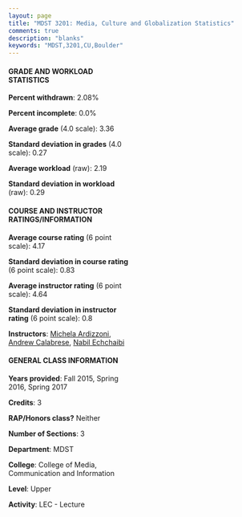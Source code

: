 ```yaml
---
layout: page
title: "MDST 3201: Media, Culture and Globalization Statistics"
comments: true
description: "blanks"
keywords: "MDST,3201,CU,Boulder"
---
```

<head>
<script src="https://ajax.googleapis.com/ajax/libs/jquery/2.1.3/jquery.min.js"></script>
<script src="https://dl.dropboxusercontent.com/s/pc42nxpaw1ea4o9/highcharts.js?dl=0"></script>
<!-- <script src="../assets/js/highcharts.js"></script> -->
<style type="text/css">@font-face {
	font-family: "Bebas Neue";
	src: url(https://www.filehosting.org/file/details/544349/BebasNeue Regular.otf) format("opentype");
	}
	h1.Bebas { 
		font-family: "Bebas Neue", Verdana, Tahoma;
	}
</style>
</head>
<body>
	<div id="container" style="float: right; width: 45%; height: 88%; margin-left: 2.5%; margin-right: 2.5%;"></div>
	<script language="JavaScript">
		$(document).ready(function() {
		var chart = {type: 'column'};
		var title = {text: 'Grade Distribution'};
		var xAxis = {categories: ['A','B','C','D','F'],crosshair: true};
		var yAxis = {min: 0,title: {text: 'Percentage'}};
		var tooltip = {headerFormat: '<center><b><span style="font-size:20px">{point.key}</span></b></center>',
		               pointFormat: '<td style="padding:0"><b>{point.y:.1f}%</b></td>',
		               footerFormat: '</table>',shared: true,useHTML: true};
		var plotOptions = {column: {pointPadding: 0.0,borderWidth: 0}};  
		var credits = {enabled: false};var series= [{name: 'Percent',data: [43.36,50.05,6.59,0.0,0.0,]}];
		var json = {};
		json.chart = chart;
		json.title = title;
		json.tooltip = tooltip;
		json.xAxis = xAxis;
		json.yAxis = yAxis;  
		json.series = series;
		json.plotOptions = plotOptions;  
		json.credits = credits;
		$('#container').highcharts(json);
	});
	</script>
</body>
			   
#### GRADE AND WORKLOAD STATISTICS

**Percent withdrawn**: 2.08%

**Percent incomplete**: 0.0%

**Average grade** (4.0 scale): 3.36

**Standard deviation in grades** (4.0 scale): 0.27

**Average workload** (raw): 2.19

**Standard deviation in workload** (raw): 0.29

#### COURSE AND INSTRUCTOR RATINGS/INFORMATION

**Average course rating** (6 point scale): 4.17

**Standard deviation in course rating** (6 point scale): 0.83

**Average instructor rating** (6 point scale): 4.64

**Standard deviation in instructor rating** (6 point scale): 0.8

**Instructors**: <a href='../../instructors/Michela_Ardizzoni'>Michela Ardizzoni</a>, <a href='../../instructors/Andrew_Calabrese'>Andrew Calabrese</a>, <a href='../../instructors/Nabil_Echchaibi'>Nabil Echchaibi</a>

#### GENERAL CLASS INFORMATION

**Years provided**: Fall 2015, Spring 2016, Spring 2017

**Credits**: 3

**RAP/Honors class?** Neither

**Number of Sections**: 3

**Department**: MDST

**College**: College of Media, Communication and Information

**Level**: Upper

**Activity**: LEC - Lecture
